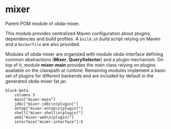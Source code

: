 # mixer

Parent POM module of obda-mixer.

This module provides centralized Maven configuration about plugins, dependencies and build profiles. A `build.sh` build script relying on Maven and a `Dockerfile` are also provided.

Modules of obda-mixer are organized with module obda-interface defining common abstractions (**Mixer**, **QuerySelector**) and a plugin mechanism. On top of it, module **mixer-main** provides the main class relying on plugins available on the classpath at runtime. Remaining modules implement a basic set of plugins for different backends and are included by default in the generated obda-mixer fat jar.

```mermaid
block-beta
    columns 5
    main["mixer-main"]
    jdbc["mixer-jdbc\n(plugin)"]
    ontop["mixer-ontop\n(plugin)"]
    shell["mixer-shell\n(plugin)"]
    web["mixer-web\n(plugin)"]
    interface["mixer-interface"]:5
```
